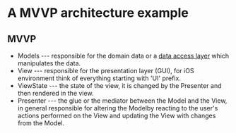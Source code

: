 # A MVVP architecture example 

## MVVP
-   Models --- responsible for the domain data or a [data access layer](https://en.wikipedia.org/wiki/Data_access_layer) which manipulates the data. 
-   View --- responsible for the presentation layer (GUI), for iOS environment think of everything starting with 'UI' prefix.
-   ViewState --- the state of the view, it is changed by the Presenter and then rendered in the view.
-   Presenter --- the glue or the mediator between the Model and the View, in general responsible for altering the Modelby reacting to the user's actions performed on the View and updating the View with changes from the Model.
